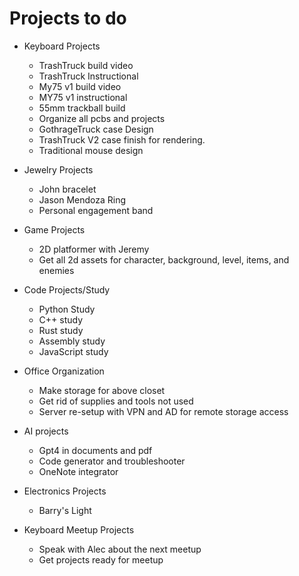 # Projects to do

- Keyboard Projects
    - TrashTruck build video
    - TrashTruck Instructional
    - My75 v1 build video
    - MY75 v1 instructional
    - 55mm trackball build
    - Organize all pcbs and projects
    - GothrageTruck case Design
    - TrashTruck V2 case finish for rendering.
    - Traditional mouse design

- Jewelry Projects
    - John bracelet
    - Jason Mendoza Ring
    - Personal engagement band

- Game Projects
    - 2D platformer with Jeremy
    - Get all 2d assets for character, background, level, items, and enemies

- Code Projects/Study
    - Python Study
    - C++ study
    - Rust study
    - Assembly study
    - JavaScript study

- Office Organization
    - Make storage for above closet
    - Get rid of supplies and tools not used
    - Server re-setup with VPN and AD for remote storage access

- AI projects
    - Gpt4 in documents and pdf
    - Code generator and troubleshooter
    - OneNote integrator

- Electronics Projects
    - Barry's Light

- Keyboard Meetup Projects
    - Speak with Alec about the next meetup
    - Get projects ready for meetup
